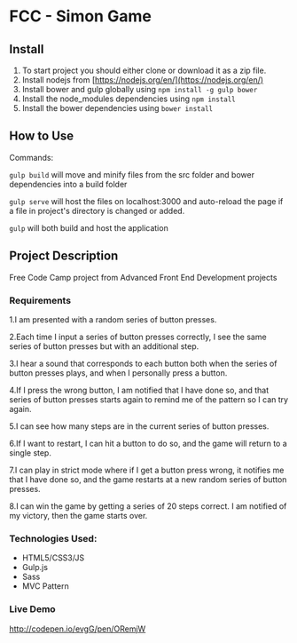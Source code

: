# FCC - Simon Game
## Install
1. To start project you should either clone or download it as a zip file.
2. Install nodejs from [https://nodejs.org/en/](https://nodejs.org/en/)
3. Install bower and gulp globally using `npm install -g gulp bower`
4. Install the node_modules dependencies using `npm install`
5. Install the bower dependencies using `bower install`

## How to Use

Commands:

`gulp build` will move and minify files from the src folder and bower dependencies into a build folder

`gulp serve` will host the files on localhost:3000 and auto-reload the page if a file in project's directory is changed or added.

`gulp` will both build and host the application

## Project Description
Free Code Camp project from Advanced Front End Development projects

### Requirements
1.I am presented with a random series of button presses.

2.Each time I input a series of button presses correctly, I see the same series of button presses but with an additional step.

3.I hear a sound that corresponds to each button both when the series of button presses plays, and when I personally press a button.

4.If I press the wrong button, I am notified that I have done so, and that series of button presses starts again to remind me of the pattern so I can try again.

5.I can see how many steps are in the current series of button presses.

6.If I want to restart, I can hit a button to do so, and the game will return to a single step.

7.I can play in strict mode where if I get a button press wrong, it notifies me that I have done so, and the game restarts at a new random series of button presses.

8.I can win the game by getting a series of 20 steps correct. I am notified of my victory, then the game starts over.

### Technologies Used:
+ HTML5/CSS3/JS
+ Gulp.js
+ Sass
+ MVC Pattern

### Live Demo
http://codepen.io/evgG/pen/ORemjW
